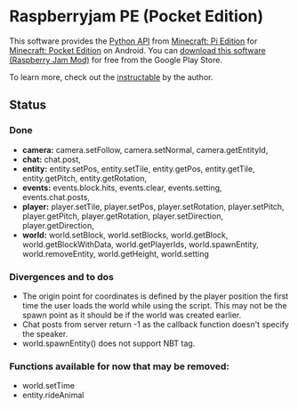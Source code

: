 Raspberryjam PE (Pocket Edition)
================================

This software provides the [Python API](http://www.stuffaboutcode.com/p/minecraft-api-reference.html) from [Minecraft: Pi Edition](http://pi.minecraft.net/) for [Minecraft: Pocket Edition](https://play.google.com/store/apps/details?id=com.mojang.minecraftpe) on Android. You can [download this software (Raspberry Jam Mod)](https://play.google.com/store/apps/details?id=mobi.omegacentauri.rjm) for free from the Google Play Store.

To learn more, check out the [instructable](http://www.instructables.com/id/Python-Coding-for-Android-Minecraft-PE/) by the author.

Status
------

### Done ###

* **camera:** camera.setFollow, camera.setNormal, camera.getEntityId,
* **chat:** chat.post, 
* **entity:** entity.setPos, entity.setTile, entity.getPos, entity.getTile, entity.getPitch, entity.getRotation,
* **events:** events.block.hits, events.clear, events.setting, events.chat.posts, 
* **player:** player.setTile, player.setPos, player.setRotation, player.setPitch, player.getPitch, player.getRotation, player.setDirection, player.getDirection,
* **world:** world.setBlock, world.setBlocks, world.getBlock, world.getBlockWithData, world.getPlayerIds, world.spawnEntity, world.removeEntity, world.getHeight, world.setting

### Divergences and to dos ###

* The origin point for coordinates is defined by the player position the first time the user loads
  the world while using the script. This may not be the spawn point as it should be if the world was
  created earlier.
* Chat posts from server return -1 as the callback function doesn't specify the speaker.
* world.spawnEntity() does not support NBT tag.

### Functions available for now that may be removed: ###

* world.setTime
* entity.rideAnimal
